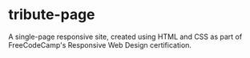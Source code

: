 # tribute-page

A single-page responsive site, created using HTML and CSS as part of FreeCodeCamp's Responsive Web Design certification.
